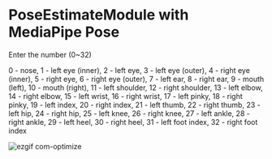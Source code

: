 # PoseEstimateModule with MediaPipe Pose
Enter the number (0~32)

0 - nose, 1 - left eye (inner), 2 - left eye, 3 - left eye (outer),
4 - right eye (inner), 5 - right eye, 6 - right eye (outer),
7 - left ear, 8 - right ear, 9 - mouth (left), 10 - mouth (right),
11 - left shoulder, 12 - right shoulder, 13 - left elbow,
14 - right elbow, 15 - left wrist, 16 - right wrist, 17 - left pinky,
18 - right pinky, 19 - left index, 20 - right index, 21 - left thumb,
22 - right thumb, 23 - left hip, 24 - right hip, 25 - left knee,
26 - right knee, 27 - left ankle, 28 - right ankle, 29 - left heel,
30 - right heel, 31 - left foot index, 32 - right foot index

![ezgif com-optimize](https://github.com/jimmycychang/PoseEstimateModule/assets/103914673/c5318fa9-504b-487c-8cdb-1004d11efe9a)
